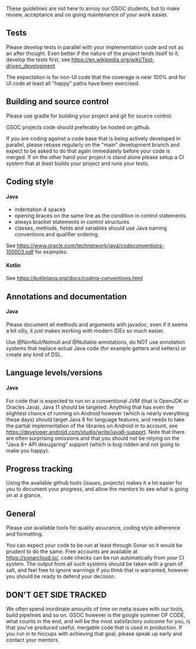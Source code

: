 These guidelines are not here to annoy our GSOC students, but to make review, acceptance and on going maintenance of your work easier.

## Tests

Please develop tests in parallel with your implementation code and not as an after thought. Even better if the nature of the project lends itself to it, develop the tests first, see https://en.wikipedia.org/wiki/Test-driven_development

The expectation is for non-UI code that the coverage is near 100% and for UI code at least all "happy" paths have been exercised.

## Building and source control

Please use gradle for building your project and git for source control.

GSOC projects code should preferably be hosted on github.

If you are coding against a code base that is being actively developed in parallel, please rebase regularly on the "main" development branch and expect to be asked to do that again immediately before your code is merged. If on the other hand your project is stand alone please setup a CI system that at least builds your project and runs your tests.

## Coding style

#### Java

- indentation 4 spaces
- opening braces  on the same line as the condition in control statements
- always bracket statements in control structures
- classes, methods, fields and variables should use Java naming conventions and qualifier ordering.

See https://www.oracle.com/technetwork/java/codeconventions-150003.pdf for examples.

#### Kotlin

See https://kotlinlang.org/docs/coding-conventions.html

## Annotations and documentation

#### Java

Please document all methods and arguments with javadoc, even if it seems a bit silly, it just makes working with modern IDEs so much easier.

Use @NonNull/Notnull and @Nullable annotations, do NOT use annotation systems that replace actual Java code (for example getters and setters) or create any kind of DSL.

## Language levels/versions

#### Java

For code that is expected to run on a conventional JVM (that is OpenJDK or Oracles Java), Java 11 should be targeted. Anything that has even the slightest chance of running on Android however (which is nearly everything these days) should target Java 8 for language features, and needs to take the partial implementation of the libraries on Android in to account, see https://developer.android.com/studio/write/java8-support. Note that there are often surprising omissions and that you should not be relying on the "Java 8+ API desugaring" support (which is bug ridden and not going to make you happy).

## Progress tracking

Using the available github tools (issues, projects) makes it a lot easier for you to document your progress, and allow the mentors to see what is going on at a glance.

## General

Please use available tools for quality assurance, coding style adherence and formatting.

You can expect your code to be run at least through Sonar so it would be prudent to do the same. Free accounts are available at https://sonarcloud.io/, code checks can be run automatically from your CI system. The output from all such systems should be taken with a grain of salt, and feel free to ignore warnings if you think that is warranted, however you should be ready to defend your decision.

## DON'T GET SIDE TRACKED

We often spend inordinate amounts of time on meta issues with our tools, build pipelines and so on. GSOC however is the google summer OF CODE, what counts in the end, and will be the most satisfactory outcome for you, is that you've produced useful, mergable code that is used in production. If you run in to hiccups with achieving that goal, please speak up early and contact your mentors.
